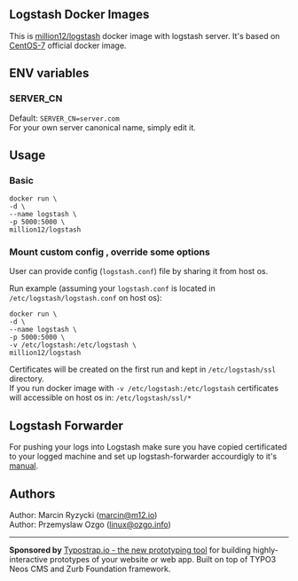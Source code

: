 ## Logstash Docker Images
This is [million12/logstash](https://registry.hub.docker.com/u/million12/logstash/) docker image with logstash server. It's based on [CentOS-7](https://registry.hub.docker.com/_/centos/) official docker image.

## ENV variables
### SERVER_CN	
Default: `SERVER_CN=server.com`  
For your own server canonical name, simply edit it.

## Usage
### Basic

    docker run \
    -d \
    --name logstash \
    -p 5000:5000 \
    million12/logstash

### Mount custom config , override some options

User can provide config (`logstash.conf`) file by sharing it from host os.  

Run example (assuming your `logstash.conf` is located in `/etc/logstash/logstash.conf` on host os):  

    docker run \
    -d \
    --name logstash \
    -p 5000:5000 \
    -v /etc/logstash:/etc/logstash \
    million12/logstash

Certificates will be created on the first run and kept in `/etc/logstash/ssl` directory.  
If you run docker image with `-v /etc/logstash:/etc/logstash` certificates will accessible on host os in: `/etc/logstash/ssl/*`

## Logstash Forwarder  
For pushing your logs into Logstash make sure you have copied certificated to your logged machine and set up logstash-forwarder accourdigly to it's [manual](https://github.com/elasticsearch/logstash-forwarder).  

## Authors

Author: Marcin Ryzycki (<marcin@m12.io>)  
Author: Przemyslaw Ozgo (<linux@ozgo.info>)  

---

**Sponsored by** [Typostrap.io - the new prototyping tool](http://typostrap.io/) for building highly-interactive prototypes of your website or web app. Built on top of TYPO3 Neos CMS and Zurb Foundation framework.
